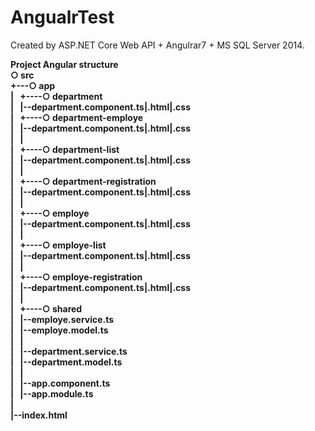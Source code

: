 # AngualrTest
Created by ASP.NET Core Web API + Angulrar7 + MS SQL Server 2014.

<strong>Project Angular structure<strong><br>
○ src<br>
+---○ app<br>
|   +----○ department<br>
|   |--department.component.ts|.html|.css<br>
|   +----○ department-employe<br>
|   |--department.component.ts|.html|.css<br>
|   |<br>
|   +----○ department-list<br>
|   |--department.component.ts|.html|.css<br>
|   |<br>
|   +----○ department-registration<br>
|   |--department.component.ts|.html|.css<br>
|   |<br>
|   +----○ employe<br>
|   |--department.component.ts|.html|.css<br>
|   |<br>
|   +----○ employe-list<br>
|   |--department.component.ts|.html|.css<br>
|   |<br>
|   +----○ employe-registration<br>
|   |--department.component.ts|.html|.css<br>
|   |<br>
|   +----○ shared<br>
|   |--employe.service.ts<br>
|   |--employe.model.ts<br>
|   |<br>
|   |--department.service.ts<br>
|   |--department.model.ts<br>
|   |<br>
|   |--app.component.ts<br>
|   |--app.module.ts<br>
|<br>
|--index.html<br>

